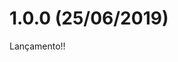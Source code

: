 [comment]: # (@label @portinari/portinari-code-editor)
[comment]: # (@link release-notes/po-code-editor)
[comment]: # (@orderBy 12)
[comment]: # (@topics Estrutura, Novos componentes, Novas funcionalidades, Melhorias, Bugs corrigidos, **Dependências**, **BREAKING CHANGES**, **CÓDIGOS DEPRECIADOS**)

# 1.0.0 (25/06/2019)

Lançamento!!
